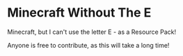 # Minecraft Without The E
Minecraft, but I can't use the letter E - as a Resource Pack!

Anyone is free to contribute, as this will take a long time!
